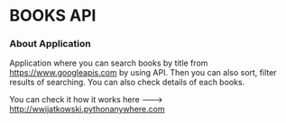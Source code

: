 # BOOKS API

### About Application  

Application where you can search books by title from https://www.googleapis.com by using API.
Then you can also sort, filter results of searching. 
You can also check details of each books.

You can check it how it works here ---> http://wwijatkowski.pythonanywhere.com

